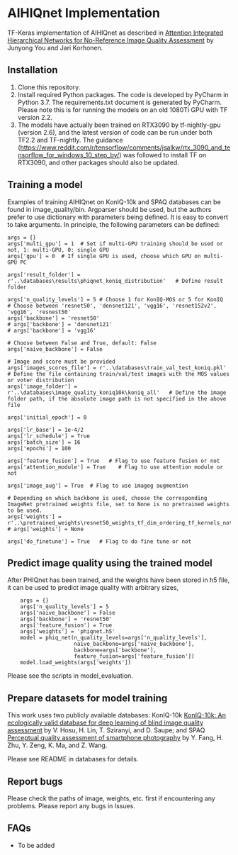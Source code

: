 # AIHIQnet Implementation

TF-Keras implementation of AIHIQnet as described in [Attention Integrated Hierarchical Networks for No-Reference Image Quality Assessment](https://authors.elsevier.com/sd/article/S1047-3203(21)00267-4) by Junyong You and Jari Korhonen.

## Installation

1) Clone this repository.
2) Install required Python packages. The code is developed by PyCharm in Python 3.7. The requirements.txt document is generated by PyCharm. Please note this is for running the models on an old 1080Ti GPU with TF version 2.2.
3) The models have actually been trained on RTX3090 by tf-nightly-gpu (version 2.6), and the latest version of code can be run under both TF2.2 and TF-nightly. The guidance (https://www.reddit.com/r/tensorflow/comments/jsalkw/rtx_3090_and_tensorflow_for_windows_10_step_by/) was followed to install TF on RTX3090, and other packages should also be updated.

## Training a model
Examples of training AIHIQnet on KonIQ-10k and SPAQ databases can be found in image_quality/bin.
Argparser should be used, but the authors prefer to use dictionary with parameters being defined. It is easy to convert to take arguments.
In principle, the following parameters can be defined:

    args = {}
    args['multi_gpu'] = 1  # Set if multi-GPU training should be used or not, 1: multi-GPU, 0: single GPU
    args['gpu'] = 0  # If single GPU is used, choose which GPU on multi-GPU PC

    args['result_folder'] = r'..\databases\results\phiqnet_koniq_distribution'   # Define result folder

    args['n_quality_levels'] = 5 # Choose 1 for KonIQ-MOS or 5 for KonIQ 
    # Choose between 'resnet50', 'densnet121', 'vgg16', 'resnet152v2', 'vgg16', 'resnest50'
    args['backbone'] = 'resnet50'
    # args['backbone'] = 'densnet121'
    # args['backbone'] = 'vgg16'

    # Choose between False and True, default: False
    args['naive_backbone'] = False

    # Image and score must be provided
    args['images_scores_file'] = r'..\databases\train_val_test_koniq.pkl'  # Define the file containing train/val/test images with the MOS values or voter distribution
    args['image_folder'] = r'..\databases\image_quality_koniq10k\koniq_all'   # Define the image folder path, if the absolute image path is not specified in the above file

    args['initial_epoch'] = 0

    args['lr_base'] = 1e-4/2
    args['lr_schedule'] = True
    args['batch_size'] = 16
    args['epochs'] = 100

    args['feature_fusion'] = True   # Flag to use feature fusion or not
    args['attention_module'] = True    # Flag to use attention module or not

    args['image_aug'] = True  # Flag to use imageg augmention

    # Depending on which backbone is used, choose the corresponding ImageNet pretrained weights file, set to None is no pretrained weights to be used.
    args['weights'] = r'..\pretrained_weights\resnet50_weights_tf_dim_ordering_tf_kernels_notop.h5'
    # args['weights'] = None

    args['do_finetune'] = True   # Flag to do fine tune or not

## Predict image quality using the trained model
After PHIQnet has been trained, and the weights have been stored in h5 file, it can be used to predict image quality with arbitrary sizes,

```shell
    args = {}
    args['n_quality_levels'] = 5
    args['naive_backbone'] = False
    args['backbone'] = 'resnet50'
    args['feature_fusion'] = True
    args['weights'] = 'phiqnet.h5'
    model = phiq_net(n_quality_levels=args['n_quality_levels'],
                     naive_backbone=args['naive_backbone'],
                     backbone=args['backbone'],
                     feature_fusion=args['feature_fusion'])
    model.load_weights(args['weights'])
```
Please see the scripts in model_evaluation.

## Prepare datasets for model training
This work uses two publicly available databases: KonIQ-10k [KonIQ-10k: An ecologically valid database for deep learning of blind image quality assessment](https://ieeexplore.ieee.org/document/8968750) by V. Hosu, H. Lin, T. Sziranyi, and D. Saupe;
 and SPAQ [Perceptual quality assessment of smartphone photography](https://openaccess.thecvf.com/content_CVPR_2020/html/Fang_Perceptual_Quality_Assessment_of_Smartphone_Photography_CVPR_2020_paper.html) by Y. Fang, H. Zhu, Y. Zeng, K. Ma, and Z. Wang.

Please see README in databases for details.

## Report bugs
Please check the paths of image, weights, etc. first if encountering any problems. Please report any bugs in Issues. 

## FAQs
* To be added
